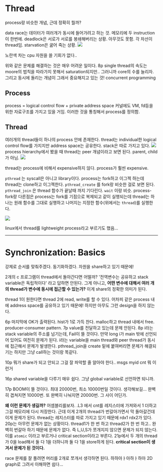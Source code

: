 # Thread
process랑 비슷한 개념, 근데 정확히 뭘까?

data race는 데이터가 여러개가 동시에 들어가려고 하는 것. 메모리에 두 instruction이 한번에.
deadlock은 서로가 서로를 봉쇄해버리는 상황. 아무것도 못함.
각 차선이 thread임.
starvation은 굶어 죽는 상황.
![](https://i.imgur.com/o2sgtdd.png)

노란색 차는 cpu 자원을 쓸 기회가 없다..

위와 같은 문제를 해결하는 것은 매우 어려운 일이다.
8p
single thread의 속도는 moore의 법칙을 따라가지 못해서 saturation되지만.. 그러니까 core의 수를 늘리자.
그리고 동시에 돌리는 개념이 그래서 중요해지고 있는 것! concurrent programming

## Process
process = logical control flow + private address space
커널에도 VM, fd등을 위한 자료구조를 가지고 있을 거임.
이러한 것을 통칭해서 process를 정의함.

## Thread
여러개의 thread들이 하나의 process 안에 존재한다.
thread는 individual한 logical control flow를 가지지만 address space는 공유한다.
stack은 따로 가지고 있다.
![](https://i.imgur.com/2oTDSjR.png)
process hierarchy에서 봤을 때 thread는 peer 개념이라고 보면 된다. parent, child가 아님.
![](https://i.imgur.com/JXrRO5c.png)

thread는 process에 비해서 expensive하지 않다. process가 훨씬 expensive.

`pthread` 는 syscall은 아니고 library이다.
process는 fork하고 이그젝 하는데 thread는 clone하고 이그젝한다.
`pthread_create` 를 fork랑 비슷한 걸로 보면 된다.
`pthread_join` 은 thread 함수가 끝날때 까지 기다린다. `wait` 이랑 비슷.
process-fork랑 다른점은 process는 fork를 기점으로 복제되고 같이 실행되는데
thread는 하나는 원래 함수를 그대로 실행하고 나머지는 지정한 함수(위에서는 `thread`)를 실행한다.

![](https://i.imgur.com/VLKwszR.png)

linux에서 thread를 lightweight process라고 부르기도 했음...

---
# Synchronization: Basics

강제로 순서를 맞춰주겠다. 동기화하겠다.
자원을 share하고 있기 때문에!

2개의 c 프로그램이 thread에서 돌아간다면 어떨까?
'전역변수는 공유하고 stack variable은 독립적이다' 라고 답하면 안된다.
그게 아니고, **어떤 변수에 대해서 여러 개의 thread가 변수에 동시에 접근할 수 있는가?** 이게 share의 정확한 의미가 된다.

thread 1이 원한다면 thread 2에 read, write를 할 수 있다. 어차피 같은 process 내에 address space를 공유하고 있기 때문에! 하지만 아무도 그런 design을 하지 않는다.

6p
마지막에 OK가 출력된다. hist가 1로 가득 찬다. malloc하고 thread 내에서 free. producer-consumer pattern.
7p
value를 전달하고 있는데 문제 안된다.
8p
i라는 stack variable의 주소를 넘기는데, Fail이 뜰 것이다.
만약 long i가 main 밖에 선언되어 있어도 여전히 문제가 된다.
i라는 variable을 main thread와 peer thread가 동시에 접근해서 문제가 발생한다.
pthread_join을 create 밑에 붙여버리면 문제가 해결되기는 하지만 그냥 call하는 것이랑 똑같다.

10p
뭐가 share가 되고 안되고 그걸 잘 파악할 줄 알아야 한다.. msgs myid cnt 뭐 이런거

16p
shared variable을 다루기 매우 쉽다. 그냥 global variable로 선언하면 되니까.

17p
BOOM이 뜰 것이다.
최대 20000번, 최소 10000번일 것이다. 생각해보길...
완벽히 겹쳐지면 10000번. 또 완벽히 나눠지면 20000번. 그 사이 어딘가.

**왜 이런 문제가 생길까?**
어셈블리를보자.
.L3 에서 cnt를 레지스터에 가져와서 1 더하고 그걸 메모리에 다시 저장한다.
근데 이게 2개의 thread가 번갈아가면서 막 돌아갈건데 이게 문제가 된다.
thread는 레지스터를 따로 가지고 있기 때문에 rdx1 rdx2가 있다.
20p는 아무런 문제가 없는 상황이다. thread1가 한 번 하고 thread2가 한 번 하고.. 완벽히 번갈아 하기 때문에 문제가 없다. 즉 L,U,S가 쪼개지지 않으면 문제가 되지 않는다. 이를 `atomic` 이라고 부르거나 critical section이라고 부른다.
21p에서 두 개의 thread가 0을 load해서 둘 다 1을 더하니까 둘 다 1을 store하게 된다.
**critical section이 생겨서 문제가 된 것이다.**

race 문제를 잘 풀려면 머리를 2개로 쪼개서 생각하면 된다. 하하아ㅏ아하ㅏ하아
2D graph로 그려서 이해하면 쉽다...